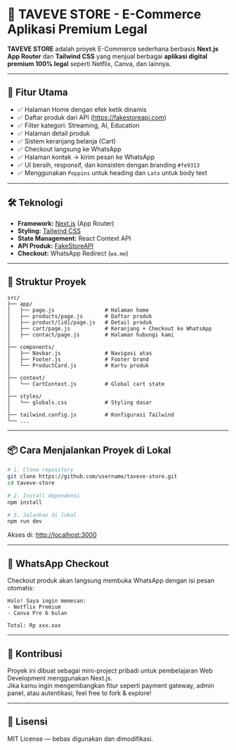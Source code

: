 # 🛒 TAVEVE STORE - E-Commerce Aplikasi Premium Legal

**TAVEVE STORE** adalah proyek E-Commerce sederhana berbasis **Next.js App Router** dan **Tailwind CSS** yang menjual berbagai **aplikasi digital premium 100% legal** seperti Netflix, Canva, dan lainnya.

---

## 🚀 Fitur Utama

- ✅ Halaman Home dengan efek ketik dinamis
- ✅ Daftar produk dari API (https://fakestoreapi.com)
- ✅ Filter kategori: Streaming, AI, Education
- ✅ Halaman detail produk
- ✅ Sistem keranjang belanja (Cart)
- ✅ Checkout langsung ke WhatsApp
- ✅ Halaman kontak → kirim pesan ke WhatsApp
- ✅ UI bersih, responsif, dan konsisten dengan branding `#fe9313`
- ✅ Menggunakan `Poppins` untuk heading dan `Lato` untuk body text

---

## 🛠️ Teknologi

- **Framework:** [Next.js](https://nextjs.org/) (App Router)
- **Styling:** [Tailwind CSS](https://tailwindcss.com/)
- **State Management:** React Context API
- **API Produk:** [FakeStoreAPI](https://fakestoreapi.com/)
- **Checkout:** WhatsApp Redirect (`wa.me`)

---

## 📁 Struktur Proyek

```
src/
├── app/
│   ├── page.js                # Halaman home
│   ├── products/page.js       # Daftar produk
│   ├── product/[id]/page.js   # Detail produk
│   ├── cart/page.js           # Keranjang + Checkout ke WhatsApp
│   ├── contact/page.js        # Halaman hubungi kami
│
├── components/
│   ├── Navbar.js              # Navigasi atas
│   ├── Footer.js              # Footer brand
│   └── ProductCard.js         # Kartu produk
│
├── context/
│   └── CartContext.js         # Global cart state
│
├── styles/
│   └── globals.css            # Styling dasar
│
├── tailwind.config.js         # Konfigurasi Tailwind
└── ...
```

---

## 📦 Cara Menjalankan Proyek di Lokal

```bash
# 1. Clone repository
git clone https://github.com/username/taveve-store.git
cd taveve-store

# 2. Install dependensi
npm install

# 3. Jalankan di lokal
npm run dev
```

Akses di: [http://localhost:3000](http://localhost:3000)

---

## 📲 WhatsApp Checkout

Checkout produk akan langsung membuka WhatsApp dengan isi pesan otomatis:

```
Halo! Saya ingin memesan:
- Netflix Premium
- Canva Pro 6 bulan

Total: Rp xxx.xxx
```

---

## 🙌 Kontribusi

Proyek ini dibuat sebagai mini-project pribadi untuk pembelajaran Web Development menggunakan Next.js.  
Jika kamu ingin mengembangkan fitur seperti payment gateway, admin panel, atau autentikasi, feel free to fork & explore!

---

## 📄 Lisensi

MIT License — bebas digunakan dan dimodifikasi.
